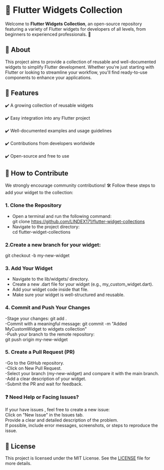 # 🚀 Flutter Widgets Collection  

Welcome to **Flutter Widgets Collection**, an open-source repository featuring a variety of Flutter widgets for developers of all levels, from beginners to experienced professionals. 🎯  

## 🌟 About  
This project aims to provide a collection of reusable and well-documented widgets to simplify Flutter development. Whether you're just starting with Flutter or looking to streamline your workflow, you'll find ready-to-use components to enhance your applications.  

## 📌 Features  
✔️ A growing collection of reusable widgets<br>  
✔️ Easy integration into any Flutter project<br>  
✔️ Well-documented examples and usage guidelines<br>  
✔️ Contributions from developers worldwide<br>  
✔️ Open-source and free to use<br>  

## 🤝 How to Contribute  

We strongly encourage community contributions! 🛠️ Follow these steps to add your widget to the collection:  

### 1. Clone the Repository  
- Open a terminal and run the following command:<br>
  git clone https://github.com/LINDEX171/flutter-widget-collections<br>
- Navigate to the project directory:<br>
  cd flutter-widget-collections<br>

### 2.Create a new branch for your widget:
git checkout -b my-new-widget

### 3. Add Your Widget
  - Navigate to the lib/widgets/ directory.<br>
  - Create a new .dart file for your widget (e.g., my_custom_widget.dart).<br>
  - Add your widget code inside that file.<br>
  - Make sure your widget is well-structured and reusable.<br>

### 4. Commit and Push Your Changes

  -Stage your changes: git add .<br>
  -Commit with a meaningful message: git commit -m "Added MyCustomWidget to widgets collection"<br>
  -Push your branch to the remote repository:<br>
  git push origin my-new-widget<br>
### 5. Create a Pull Request (PR)
  -Go to the GitHub repository.<br>
  -Click on New Pull Request.<br>
  -Select your branch (my-new-widget) and compare it with the main branch.<br>
  -Add a clear description of your widget.<br>
  -Submit the PR and wait for feedback.<br>


### ❓ Need Help or Facing Issues?
If your have issues , feel free to create a new issue:<br>
Click on "New Issue" in the Issues tab.<br>
Provide a clear and detailed description of the problem.<br>
If possible, include error messages, screenshots, or steps to reproduce the issue.<br>

## 📜 License

This project is licensed under the MIT License. See the [LICENSE](LICENSE) file for more details.

